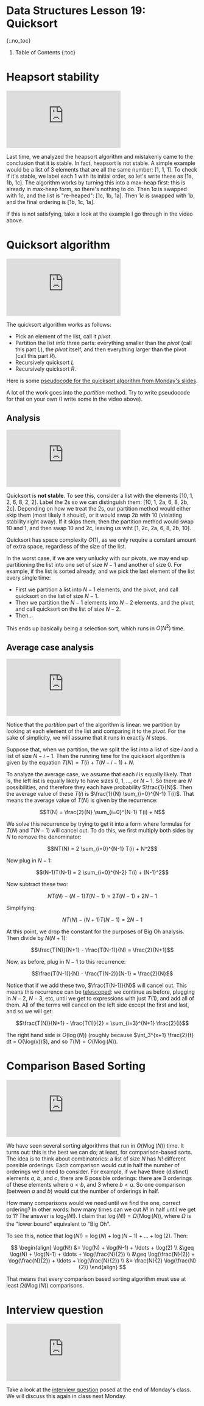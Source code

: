 # Data Structures Lesson 19: Quicksort
{:.no_toc}

1. Table of Contents
{:toc}

# Heapsort stability

<div class="youtube-container">
    <iframe src="https://www.youtube.com/embed/SpGZBcOxKPc" title="YouTube video player" frameborder="0" allow="accelerometer; autoplay; clipboard-write; encrypted-media; gyroscope; picture-in-picture" allowfullscreen></iframe>
</div>

Last time, we analyzed the heapsort algorithm and mistakenly came to the conclusion that it is stable. In fact, heapsort is not stable. A simple example would be a list of 3 elements that are all the same number: [1, 1, 1]. To check if it's stable, we label each 1 with its initial order, so let's write these as [1a, 1b, 1c]. The algorithm works by turning this into a max-heap first: this is already in max-heap form, so there's nothing to do. Then $1a$ is swapped with $1c$, and the list is "re-heaped": [1c, 1b, 1a]. Then $1c$ is swapped with $1b$, and the final ordering is [1b, 1c, 1a].

If this is not satisfying, take a look at the example I go through in the video above.

# Quicksort algorithm

<div class="youtube-container">
<iframe src="https://www.youtube.com/embed/7vxg2DYvp6U" title="YouTube video player" frameborder="0" allow="accelerometer; autoplay; clipboard-write; encrypted-media; gyroscope; picture-in-picture" allowfullscreen></iframe>
</div>

The quicksort algorithm works as follows:

* Pick an element of the list, call it $pivot$.
* Partition the list into three parts: everything smaller than the $pivot$ (call this part $L$), the $pivot$ itself, and then everything larger than the pivot (call this part $R$).
* Recursively quicksort $L$
* Recursively quicksort $R$.

Here is some [pseudocode for the quicksort algorithm from Monday's slides](https://atharaq.github.io/data-structures/lesson18.html#/quicksort).

A lot of the work goes into the *partition* method. Try to write pseudocode for that on your own (I write some in the video above).

## Analysis

<div class="youtube-container">
<iframe src="https://www.youtube.com/embed/GR-j_qnKM_g" title="YouTube video player" frameborder="0" allow="accelerometer; autoplay; clipboard-write; encrypted-media; gyroscope; picture-in-picture" allowfullscreen></iframe>
</div>

Quicksort is **not stable**. To see this, consider a list with the elements [10, 1, 2, 6, 8, 2, 2]. Label the 2s so we can distinguish them: [10, 1, 2a, 6, 8, 2b, 2c]. Depending on how we treat the 2s, our partition method would either skip them (most likely it should), or it would swap $2b$ with $10$ (violating stability right away). If it skips them, then the partition method would swap 10 and 1, and then swap 10 and 2c, leaving us wiht [1, 2c, 2a, 6, 8, 2b, 10].

Quicksort has space complexity $O(1)$, as we only require a constant amount of extra space, regardless of the size of the list.

In the worst case, if we are very unlucky with our pivots, we may end up partitioning the list into one set of size $N - 1$ and another of size $0$. For example, if the list is sorted already, and we pick the last element of the list every single time:

* First we partition a list into $N - 1$ elements, and the pivot, and call quicksort on the list of size $N - 1$.
* Then we partition the $N - 1$ elements into $N - 2$ elements, and the pivot, and call quicksort on the list of size $N - 2$.
* Then...

This ends up basically being a selection sort, which runs in $O(N^2)$ time.

## Average case analysis

<div class="youtube-container">
<iframe src="https://www.youtube.com/embed/lD0O1r2WZkY" title="YouTube video player" frameborder="0" allow="accelerometer; autoplay; clipboard-write; encrypted-media; gyroscope; picture-in-picture" allowfullscreen></iframe>
</div>

Notice that the *partition* part of the algorithm is linear: we partition by looking at each element of the list and comparing it to the $pivot$. For the sake of simplicity, we will assume that it runs in exactly $N$ steps.

Suppose that, when we partition, the we split the list into a list of size $i$ and a list of size $N - i - 1$. Then the running time for the quicksort algorithm is given by the equation $T(N) = T(i) + T(N - i - 1) + N$.

To analyze the average case, we assume that each $i$ is equally likely. That is, the left list is equally likely to have sizes $0$, $1, \ldots,$ or $N - 1$. So there are $N$ possibilities, and therefore they each have probability $\frac{1}{N}$. Then the average value of these $T(i)$ is $\frac{1}{N} \sum_{i=0}^{N-1} T(i)$. That means the average value of $T(N)$ is given by the recurrence:

$$T(N) = \frac{2}{N} \sum_{i=0}^{N-1} T(i) + N$$

We solve this recurrence by trying to get it into a form where formulas for $T(N)$ and $T(N-1)$ will cancel out. To do this, we first multiply both sides by $N$ to remove the denominator:

$$NT(N) = 2 \sum_{i=0}^{N-1} T(i) + N^2$$

Now plug in $N - 1$:

$$(N-1)T(N-1) = 2 \sum_{i=0}^{N-2} T(i) + (N-1)^2$$

Now subtract these two:

$$NT(N) - (N-1)T(N-1) = 2T(N-1) + 2N - 1$$

Simplifying:

$$NT(N) - (N+1)T(N-1) = 2N - 1$$

At this point, we drop the constant for the purposes of Big Oh analysis. Then divide by $N(N+1)$:

$$\frac{T(N)}{N+1} - \frac{T(N-1)}{N} = \frac{2}{N+1}$$

Now, as before, plug in $N - 1$ to this recurrence:

$$\frac{T(N-1)}{N} - \frac{T(N-2)}{N-1} = \frac{2}{N}$$

Notice that if we add these two, $\frac{T(N-1)}{N}$ will cancel out. This means this recurrence can be [telescoped](https://en.wikipedia.org/wiki/Telescoping_series): we continue as before, plugging in $N -2$, $N-3$, etc, until we get to expressions with just $T(1)$, and add all of them. All of the terms will cancel on the left side except the first and last, and so we will get:

$$\frac{T(N)}{N+1} - \frac{T(1)}{2} = \sum_{i=3}^{N+1} \frac{2}{i}$$

The right hand side is $O(\log(N))$ (roughly because $\int_3^{x+1} \frac{2}{t} dt = O(\log(x))$), and so $T(N) = O(N\log(N))$.

# Comparison Based Sorting

<div class="youtube-container">
<iframe src="https://www.youtube.com/embed/prXaTE3gYD8" title="YouTube video player" frameborder="0" allow="accelerometer; autoplay; clipboard-write; encrypted-media; gyroscope; picture-in-picture" allowfullscreen></iframe>
</div>

We have seen several sorting algorithms that run in $O(N \log(N))$ time. It turns out: this is the best we can do; at least, for comparison-based sorts. The idea is to think about combinatorics: a list of size $N$ has $N!$ different possible orderings. Each comparison would cut in half the number of orderings we'd need to consider. For example, if we have three (distinct) elements $a$, $b$, and $c$, there are 6 possible orderings: there are 3 orderings of these elements where $a < b$, and 3 where $b < a$. So one comparison (between $a$ and $b$) would cut the number of orderings in half.

How many comparisons would we need until we find the one, correct ordering? In other words: how many times can we cut $N!$ in half until we get to 1? The answer is $\log_2(N!)$. I claim that $\log(N!) = \Omega(N \log(N))$, where $\Omega$ is the "lower bound" equivalent to "Big Oh".

To see this, notice that $\log(N!) = \log(N) + \log(N-1) + \ldots + \log(2)$. Then:

$$
\begin{align}
\log(N!) &= \log(N) + \log(N-1) + \ldots + \log(2) \\
&\geq \log(N) + \log(N-1) + \ldots + \log(\frac{N}{2}) \\
&\geq \log(\frac{N}{2}) + \log(\frac{N}{2}) + \ldots + \log(\frac{N}{2}) \\
&= \frac{N}{2} \log(\frac{N}{2})
\end{align}
$$

That means that every comparison based sorting algorithm must use at least $\Omega(N \log(N))$ comparisons.

# Interview question

<div class="youtube-container">
<iframe src="https://www.youtube.com/embed/SF-9EqclsEY" title="YouTube video player" frameborder="0" allow="accelerometer; autoplay; clipboard-write; encrypted-media; gyroscope; picture-in-picture" allowfullscreen></iframe>
</div>

Take a look at the [interview question](https://atharaq.github.io/data-structures/lesson18.html#/interview) posed at the end of Monday's class. We will discuss this again in class next Monday.
